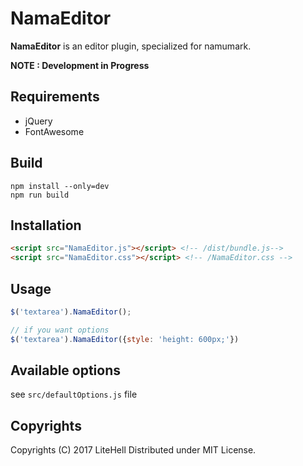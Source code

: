 # NamaEditor
**NamaEditor** is an editor plugin, specialized for namumark.

**NOTE : Development in Progress**

## Requirements
- jQuery
- FontAwesome

## Build
```
npm install --only=dev
npm run build
```

## Installation
```html
<script src="NamaEditor.js"></script> <!-- /dist/bundle.js-->
<script src="NamaEditor.css"></script> <!-- /NamaEditor.css -->
```

## Usage
```javascript
$('textarea').NamaEditor();

// if you want options
$('textarea').NamaEditor({style: 'height: 600px;'})
```

## Available options
see `src/defaultOptions.js` file

## Copyrights
Copyrights (C) 2017 LiteHell
Distributed under MIT License.